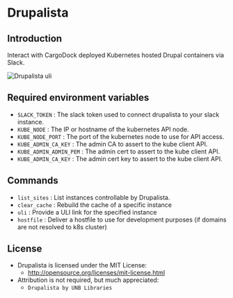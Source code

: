 # Drupalista
## Introduction
Interact with CargoDock deployed Kubernetes hosted Drupal containers via Slack.

![Drupalista uli](img/drupalista-uli.png "Drupalista uli")

## Required environment variables

 * ```SLACK_TOKEN``` : The slack token used to connect drupalista to your slack instance.
 * ```KUBE_NODE``` : The IP or hostname of the kubernetes API node.
 * ```KUBE_NODE_PORT``` : The port of the kubernetes node to use for API access.
 * ```KUBE_ADMIN_CA_KEY``` : The admin CA to assert to the kube client API.
 * ```KUBE_ADMIN_ADMIN_PEM``` : The admin cert to assert to the kube client API.
 * ```KUBE_ADMIN_CA_KEY``` : The admin cert key to assert to the kube client API.

## Commands
 * ```list_sites``` : List instances controllable by Drupalista.
 * ```clear_cache``` : Rebuild the cache of a specific instance
 * ```uli``` : Provide a ULI link for the specified instance
 * ```hostfile``` : Deliver a hostfile to use for development purposes (if domains are not resolved to k8s cluster)

## License
 - Drupalista is licensed under the MIT License:
   - http://opensource.org/licenses/mit-license.html
 - Attribution is not required, but much appreciated:
   - `Drupalista by UNB Libraries`

